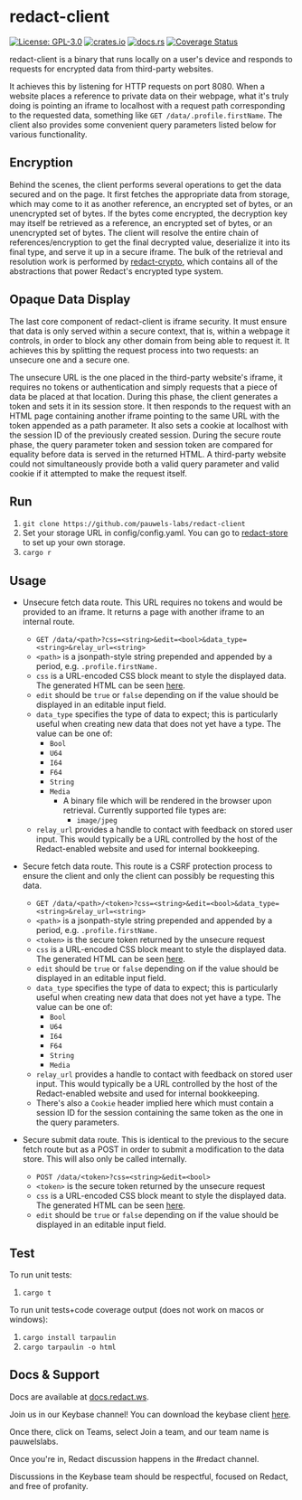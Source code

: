 # redact-client
[![License: GPL-3.0](https://badgen.net/github/license/pauwels-labs/redact-client?color=blue)](https://opensource.org/licenses/GPL-3.0) [![crates.io](https://badgen.net/crates/v/redact-client?color=blue)](https://crates.io/crates/redact-client) [![docs.rs](https://img.shields.io/docsrs/redact-client?style=flat)](https://docs.rs/redact-client) [![Coverage Status](https://badgen.net/coveralls/c/github/pauwels-labs/redact-client/main)](https://coveralls.io/github/pauwels-labs/redact-client?branch=main)

redact-client is a binary that runs locally on a user's device and responds to requests for encrypted data from third-party websites.

It achieves this by listening for HTTP requests on port 8080. When a website places a reference to private data on their webpage, what it's truly doing is pointing an iframe to localhost with a request path corresponding to the requested data, something like `GET /data/.profile.firstName`. The client also provides some convenient query parameters listed below for various functionality.

## Encryption

Behind the scenes, the client performs several operations to get the data secured and on the page. It first fetches the appropriate data from storage, which may come to it as another reference, an encrypted set of bytes, or an unencrypted set of bytes. If the bytes come encrypted, the decryption key may itself be retrieved as a reference, an encrypted set of bytes, or an unencrypted set of bytes. The client will resolve the entire chain of references/encryption to get the final decrypted value, deserialize it into its final type, and serve it up in a secure iframe. The bulk of the retrieval and resolution work is performed by [redact-crypto](https://github.com/pauwels-labs/redact-crypto), which contains all of the abstractions that power Redact's encrypted type system.

## Opaque Data Display

The last core component of redact-client is iframe security. It must ensure that data is only served within a secure context, that is, within a webpage it controls, in order to block any other domain from being able to request it. It achieves this by splitting the request process into two requests: an unsecure one and a secure one. 

The unsecure URL is the one placed in the third-party website's iframe, it requires no tokens or authentication and simply requests that a piece of data be placed at that location. During this phase, the client generates a token and sets it in its session store. It then responds to the request with an HTML page containing another iframe pointing to the same URL with the token appended as a path parameter. It also sets a cookie at localhost with the session ID of the previously created session. During the secure route phase, the query parameter token and session token are compared for equality before data is served in the returned HTML. A third-party website could not simultaneously provide both a valid query parameter and valid cookie if it attempted to make the request itself.

## Run
1. `git clone https://github.com/pauwels-labs/redact-client`
2. Set your storage URL in config/config.yaml. You can go to [redact-store](https://github.com/pauwels-labs/redact-store) to set up your own storage.
3. `cargo r`

## Usage
- Unsecure fetch data route. This URL requires no tokens and would be provided to an iframe. It returns a page with another iframe to an internal route.
	- `GET /data/<path>?css=<string>&edit=<bool>&data_type=<string>&relay_url=<string>`
	- `<path>` is a jsonpath-style string prepended and appended by a period, e.g. `.profile.firstName.`
	- `css` is a URL-encoded CSS block meant to style the displayed data. The generated HTML can be seen [here](https://github.com/pauwels-labs/redact-client/tree/main/static/secure.handlebars).
	- `edit` should be `true` or `false` depending on if the value should be displayed in an editable input field.
	- `data_type` specifies the type of data to expect; this is particularly useful when creating new data that does not yet have a type. The value can be one of:
		- `Bool`
		- `U64`
		- `I64`
		- `F64`
		- `String`
		- `Media`
			- A binary file which will be rendered in the browser upon retrieval. Currently supported file types are:
				- `image/jpeg`
	- `relay_url` provides a handle to contact with feedback on stored user input. This would typically be a URL controlled by the host of the Redact-enabled website and used for internal bookkeeping.
	
- Secure fetch data route. This route is a CSRF protection process to ensure the client and only the client can possibly be requesting this data.
	- `GET /data/<path>/<token>?css=<string>&edit=<bool>&data_type=<string>&relay_url=<string>`
	- `<path>` is a jsonpath-style string prepended and appended by a period, e.g. `.profile.firstName.`
	- `<token>` is the secure token returned by the unsecure request
	- `css` is a URL-encoded CSS block meant to style the displayed data. The generated HTML can be seen [here](https://github.com/pauwels-labs/redact-client/tree/main/static/secure.handlebars).
	- `edit` should be `true` or `false` depending on if the value should be displayed in an editable input field.
	- `data_type` specifies the type of data to expect; this is particularly useful when creating new data that does not yet have a type. The value can be one of:
		- `Bool`
		- `U64`
		- `I64`
		- `F64`
		- `String`
		- `Media`
	- `relay_url` provides a handle to contact with feedback on stored user input. This would typically be a URL controlled by the host of the Redact-enabled website and used for internal bookkeeping.
	- There's also a `Cookie` header implied here which must contain a session ID for the session containing the same token as the one in the query parameters.
	
- Secure submit data route. This is identical to the previous to the secure fetch route but as a POST in order to submit a modification to the data store. This will also only be called internally.
	- `POST /data/<token>?css=<string>&edit=<bool>`
	- `<token>` is the secure token returned by the unsecure request
	- `css` is a URL-encoded CSS block meant to style the displayed data. The generated HTML can be seen [here](https://github.com/pauwels-labs/redact-client/tree/main/static/secure.handlebars).
	- `edit` should be `true` or `false` depending on if the value should be displayed in an editable input field.

## Test
To run unit tests:
1. `cargo t`

To run unit tests+code coverage output (does not work on macos or windows):
1. `cargo install tarpaulin`
2. `cargo tarpaulin -o html`

## Docs & Support
Docs are available at [docs.redact.ws](https://docs.redact.ws).

Join us in our Keybase channel! You can download the keybase client [here](https://keybase.io/download).

Once there, click on Teams, select Join a team, and our team name is pauwelslabs.

Once you're in, Redact discussion happens in the #redact channel.

Discussions in the Keybase team should be respectful, focused on Redact, and free of profanity.
